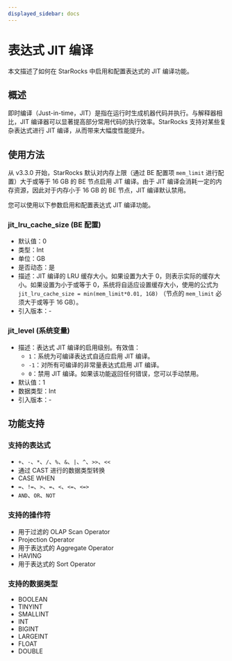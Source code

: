 ```yaml
---
displayed_sidebar: docs
---
```


# 表达式 JIT 编译

本文描述了如何在 StarRocks 中启用和配置表达式的 JIT 编译功能。

## 概述

即时编译（Just-in-time，JIT）是指在运行时生成机器代码并执行。与解释器相比，JIT 编译器可以显著提高部分常用代码的执行效率。StarRocks 支持对某些复杂表达式进行 JIT 编译，从而带来大幅度性能提升。

## 使用方法

从 v3.3.0 开始，StarRocks 默认对内存上限（通过 BE 配置项 `mem_limit` 进行配置）大于或等于 16 GB 的 BE 节点启用 JIT 编译。由于 JIT 编译会消耗一定的内存资源，因此对于内存小于 16 GB 的 BE 节点，JIT 编译默认禁用。

您可以使用以下参数启用和配置表达式 JIT 编译功能。

### jit_lru_cache_size (BE 配置)

- 默认值：0
- 类型：Int
- 单位：GB
- 是否动态：是
- 描述：JIT 编译的 LRU 缓存大小。如果设置为大于 0，则表示实际的缓存大小。如果设置为小于或等于 0，系统将自适应设置缓存大小，使用的公式为 `jit_lru_cache_size = min(mem_limit*0.01, 1GB)` （节点的 `mem_limit` 必须大于或等于 16 GB）。
- 引入版本：-

### jit_level (系统变量)

- 描述：表达式 JIT 编译的启用级别。有效值：
  - `1`：系统为可编译表达式自适应启用 JIT 编译。
  - `-1`：对所有可编译的非常量表达式启用 JIT 编译。
  - `0`：禁用 JIT 编译。如果该功能返回任何错误，您可以手动禁用。
- 默认值：1
- 数据类型：Int
- 引入版本：-

## 功能支持

### 支持的表达式

- `+`、`-`、`*`、`/`、`%`、`&`、`|`、`^`、`>>`、`<<`
- 通过 CAST 进行的数据类型转换
- CASE WHEN
- `=`、`!=`、`>`、`=`、`<`、`<=`、`<=>`
- `AND`、`OR`、`NOT`

### 支持的操作符

- 用于过滤的 OLAP Scan Operator
- Projection Operator
- 用于表达式的 Aggregate Operator
- HAVING
- 用于表达式的 Sort Operator

### 支持的数据类型

- BOOLEAN
- TINYINT
- SMALLINT
- INT
- BIGINT
- LARGEINT
- FLOAT
- DOUBLE

